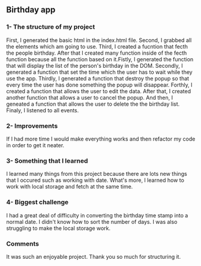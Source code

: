 
## Birthday app
 ### 1- The structure of my project

 First, I generated the basic html in the index.html file. Second, I grabbed all the elements which am going to use. Third, I created a fucntion that fecth the people birthday. After that I created many function inside of the fecth function because all the function based on it.Fistly, I generated the function that will display the list of the person's birthday in the DOM. Secondly, I generated a function that set the time which the user has to wait while they use the app. Thirdly, I generated a function that destroy the popup so that every time the user has done something the popup will disappear. Forthly, I created a function that allows the user to edit the data. After that, I created another function that allows a user to cancel the popup. And then, I geneated a function that allows the user to delete the the birthday list. Finaly, I listened to all events.

### 2- Improvements

If I had more time I would make everything works and then refactor my code in order to get it neater.

### 3- Something that I learned

I learned many things from this project because there are lots new things that I occured such as working with date. What's more, I learned how to work with local storage and fetch at the same time.

### 4- Biggest challenge

I had a great deal of difficulty in converting the birthday time stamp into a normal date. I didn't know how to sort the number of days. I was also struggling to make the local storage work.

### Comments

It was such an enjoyable project. Thank you so much for structuring it.
